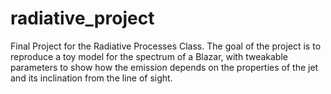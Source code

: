 # radiative_project
Final Project for the Radiative Processes Class.
The goal of the project is to reproduce a toy model for the spectrum of a Blazar, 
with tweakable parameters to show how the emission depends on the properties of the jet and 
its inclination from the line of sight.
